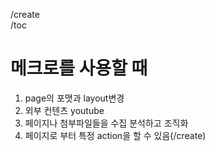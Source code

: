 /create  
/toc  
# 메크로를 사용할 때
1. page의 포맷과 layout변경
2. 외부 컨텐츠 youtube
3. 페이지나 첨부파일들을 수집 분석하고 조직화
4. 페이지로 부터 특정 action을 할 수 있음(/create)